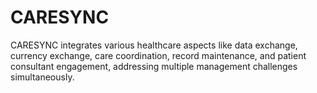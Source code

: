 # CARESYNC
CARESYNC integrates various healthcare aspects like data exchange, currency exchange, care coordination, record maintenance, and patient consultant engagement, addressing multiple management challenges simultaneously.
